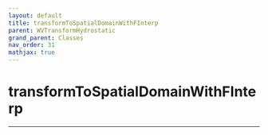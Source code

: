 ```yaml
---
layout: default
title: transformToSpatialDomainWithFInterp
parent: WVTransformHydrostatic
grand_parent: Classes
nav_order: 31
mathjax: true
---
```


#  transformToSpatialDomainWithFInterp




---

